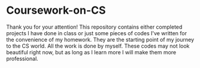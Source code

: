 # Coursework-on-CS
Thank you for your attention!
This repository contains either completed projects I have done in class or just some pieces of codes I've written for the convenience of my homework.
They are the starting point of my journey to the CS world.
All the work is done by myself.
These codes may not look beautiful right now, but as long as I learn more I will make them more professional.

